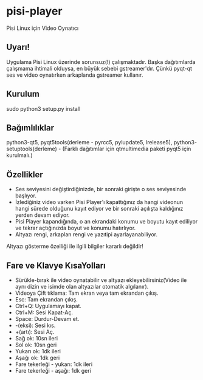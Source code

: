 # pisi-player
Pisi Linux için Video Oynatıcı

## Uyarı!

Uygulama Pisi Linux üzerinde sorunsuz(!) çalışmaktadır. Başka dağıtımlarda çalışmama ihtimali olduysa, en büyük sebebi gstreamer'dır.
Çünkü pyqt-qt ses ve video oynatırken arkaplanda gstreamer kullanır.

## Kurulum

sudo python3 setup.py install

## Bağımlılıklar

python3-qt5, pyqt5tools(derleme - pyrcc5, pylupdate5, lrelease5), python3-setuptools(derleme) - (Farklı dağıtımlar için qtmultimedia paketi pyqt5 için kurulmalı.)

## Özellikler

* Ses seviyesini değiştirdiğinizde, bir sonraki girişte o ses seviyesinde başlıyor.
* İzlediğiniz video varken Pisi Player'ı kapattığınız da hangi videonun hangi sürede olduğunu kayıt ediyor ve bir sonraki açılışta kaldığınız yerden devam ediyor.
* Pisi Player kapandığında, o an ekrandaki konumu ve boyutu kayıt ediliyor ve tekrar açtığınızda boyut ve konumu hatırlıyor.
* Altyazı rengi, arkaplan rengi ve yazıtipi ayarlayanabiliyor.

Altyazı gösterme özelliği ile ilgili bilgiler kararlı değildir!

## Fare ve Klavye KısaYolları

* Sürükle-bırak ile video oynatabilir ve altyazı ekleyebilirsiniz(Video ile aynı dizin ve isimde olan altyazılar otomatik algılanır).
* Videoya Çift tıklama: Tam ekran veya tam ekrandan çıkış.
* Esc: Tam ekrandan çıkış.
* Ctrl+Q: Uygulamayı kapat.
* Ctrl+M: Sesi Kapat-Aç.
* Space: Durdur-Devam et.
* -(eksi): Sesi kıs.
* +(artı): Sesi Aç.
* Sağ ok: 10sn ileri
* Sol ok: 10sn geri
* Yukarı ok: 1dk ileri
* Aşağı ok: 1dk geri
* Fare tekerleği - yukarı: 1dk ileri
* Fare tekerleği - aşağı: 1dk geri

